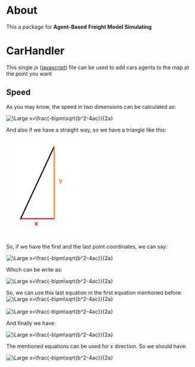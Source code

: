 # About
This a package for **Agent-Based** **Freight Model Simulating**

# CarHandler
This single *js* ([javascript](https://www.javascript.com/)) file can be used to add cars agents to the map at the point you want
## Speed
As you may know, the speed in two dimensions can be calculated as:

<img src="https://latex.codecogs.com/svg.latex?\Large&space;(\frac{dx}{dt})^2+(\frac{dy}{dt})^2=v^2" title="\Large x=\frac{-b\pm\sqrt{b^2-4ac}}{2a}" />

And also if we have a straight way, so we have a triangle like this:


<img src="./readme files/speed-triangle.png" width=200 />

So, if we have the first and the last point coordinates, we can say:


<img src="https://latex.codecogs.com/svg.latex?\Large&space;\frac{\Delta x}{\Delta y} = \frac{dx}{dy}" title="\Large x=\frac{-b\pm\sqrt{b^2-4ac}}{2a}" />


Which can be write as:

<img src="https://latex.codecogs.com/svg.latex?\Large&space;dx=\frac{\Delta x}{\Delta y}dy" title="\Large x=\frac{-b\pm\sqrt{b^2-4ac}}{2a}" />

So, we can use this last equation in the first equation mentioned before:
<img src="https://latex.codecogs.com/svg.latex?\Large&space;\frac{\Delta x^2}{\Delta y^2}dy(\frac{dy}{dt})^2+(\frac{dy}{dt})^2=v^2" title="\Large x=\frac{-b\pm\sqrt{b^2-4ac}}{2a}" />
<br>
<br>
<img src="https://latex.codecogs.com/svg.latex?\Large&space;|\frac{dy}{dt}| = \frac{v}{(\sqrt{\frac{\Delta x^2}{\Delta y^2} + 1})}" title="\Large x=\frac{-b\pm\sqrt{b^2-4ac}}{2a}" />

And finally we have:

<img src="https://latex.codecogs.com/svg.latex?\Large&space;y_2 = y_1 + \frac{v}{(\sqrt{\frac{\Delta x^2}{\Delta y^2} + 1})} (t_2 - t_1)" title="\Large x=\frac{-b\pm\sqrt{b^2-4ac}}{2a}" />

The mentioned equations can be used for x direction. So we should have:

<img src="https://latex.codecogs.com/svg.latex?\Large&space;x_2 = x_1 + \frac{v}{(\sqrt{\frac{\Delta y^2}{\Delta x^2} + 1})} (t_2 - t_1)" title="\Large x=\frac{-b\pm\sqrt{b^2-4ac}}{2a}" />